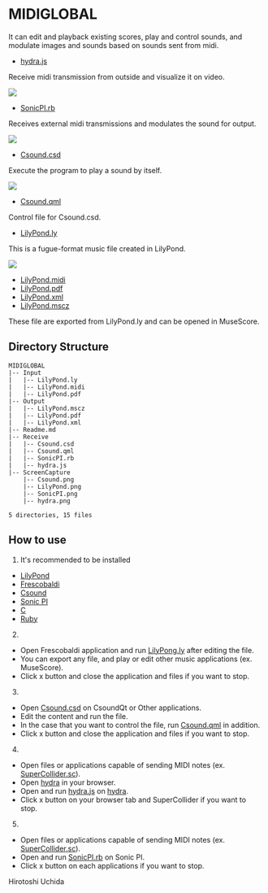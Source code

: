 # MIDIGLOBAL

It can edit and playback existing scores, play and control sounds, and modulate images and sounds based on sounds sent from midi.

* [hydra.js](https://uchida16104.github.io/SYNTHEGRATION/MIDIGLOBAL/Receive/hydra.js)

Receive midi transmission from outside and visualize it on video.

![](https://uchida16104.github.io/SYNTHEGRATION//MIDIGLOBAL/ScreenCapture/hydra.png)

* [SonicPI.rb](https://uchida16104.github.io/SYNTHEGRATION/MIDIGLOBAL/Receive/SonicPI.rb)

Receives external midi transmissions and modulates the sound for output.

![](https://uchida16104.github.io/SYNTHEGRATION//MIDIGLOBAL/ScreenCapture/SonicPI.png)

* [Csound.csd](https://uchida16104.github.io/SYNTHEGRATION/MIDIGLOBAL/Receive/Csound.csd)

Execute the program to play a sound by itself.

![](https://uchida16104.github.io/SYNTHEGRATION//MIDIGLOBAL/ScreenCapture/Csound.png)

* [Csound.qml](https://uchida16104.github.io/SYNTHEGRATION/MIDIGLOBAL/Receive/Csound.qml)

Control file for Csound.csd.

* [LilyPond.ly](https://uchida16104.github.io/SYNTHEGRATION/MIDIGLOBAL/Input/LilyPond.ly)

This is a fugue-format music file created in LilyPond.

![](https://uchida16104.github.io/SYNTHEGRATION//MIDIGLOBAL/ScreenCapture/LilyPond.png)

* [LilyPond.midi](https://uchida16104.github.io/SYNTHEGRATION/MIDIGLOBAL/Input/LilyPond.midi)
* [LilyPond.pdf](https://uchida16104.github.io/SYNTHEGRATION/MIDIGLOBAL/Output/LilyPond.pdf)
* [LilyPond.xml](https://uchida16104.github.io/SYNTHEGRATION/MIDIGLOBAL/Output/LilyPond.xml)
* [LilyPond.mscz](https://uchida16104.github.io/SYNTHEGRATION/MIDIGLOBAL/Output/LilyPond.mscz)

These file are exported from LilyPond.ly and can be opened in MuseScore.

## Directory Structure
```
MIDIGLOBAL
|-- Input
|   |-- LilyPond.ly
|   |-- LilyPond.midi
|   |-- LilyPond.pdf
|-- Output
|   |-- LilyPond.mscz
|   |-- LilyPond.pdf
|   |-- LilyPond.xml
|-- Readme.md
|-- Receive
|   |-- Csound.csd
|   |-- Csound.qml
|   |-- SonicPI.rb
|   |-- hydra.js
|-- ScreenCapture
    |-- Csound.png
    |-- LilyPond.png
    |-- SonicPI.png
    |-- hydra.png

5 directories, 15 files
```

## How to use
1. It's recommended to be installed
* [LilyPond](https://lilypond.org/download.html)
* [Frescobaldi](https://www.frescobaldi.org/download)
* [Csound](https://csound.com/download.html)
* [Sonic PI](https://sonic-pi.net/)
* [C](https://releases.llvm.org/download.html)
* [Ruby](https://www.ruby-lang.org/downloads/)
2.
* Open Frescobaldi application and run [LilyPong.ly](https://uchida16104.github.io/SYNTHEGRATION/MIDIGLOBAL/Input/LilyPond.ly) after editing the file.
* You can export any file, and play or edit other music applications (ex. MuseScore). 
* Click x button and close the application and files if you want to stop.
3.
* Open [Csound.csd](https://uchida16104.github.io/SYNTHEGRATION/MIDIGLOBAL/Receive/Csound.csd) on CsoundQt or Other applications.
* Edit the content and run the file.
* In the case that you want to control the file, run [Csound.qml](https://uchida16104.github.io/SYNTHEGRATION/MIDIGLOBAL/Receive/Csound.qml) in addition.
* Click x button and close the application
and files if you want to stop.
4.
* Open files or applications capable of sending MIDI notes (ex. [SuperCollider.sc](https://uchida16104.github.io/SYNTHEGRATION/PDCollider/Send/SuperCollider.sc)).
* Open [hydra](https://hydra.ojack.xyz) in your browser.
* Open and run [hydra.js](https://uchida16104.github.io/SYNTHEGRATION/MIDIGLOBAL/Receive/hydra.js) on [hydra](https://hydra.ojack.xyz).
* Click x button on your browser tab and SuperCollider if you want to stop.
5.
* Open files or applications capable of
sending MIDI notes (ex. [SuperCollider.sc](https://uchida16104.github.io/SYNTHEGRATION/PDCollider/Send/SuperCollider.sc)).
* Open and run [SonicPI.rb](https://uchida16104.github.io/SYNTHEGRATION/MIDIGLOBAL/Receive/SonicPI.rb) on Sonic PI.
* Click x button on each applications if you want to stop.


Hirotoshi Uchida
